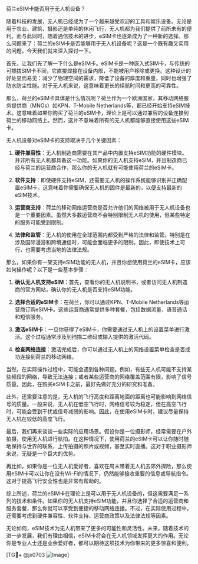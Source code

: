 荷兰eSIM卡能否用于无人机设备？

随着科技的发展，无人机已经成为了一个越来越受欢迎的工具和娱乐设备。无论是用于农业、建筑、摄影还是单纯的休闲飞行，无人机都为我们提供了前所未有的便利。而与此同时，随着通信技术的进步，eSIM卡也逐渐成为了一种新的选择。那么问题来了：荷兰的eSIM卡是否能够用于无人机设备呢？这是一个既有趣又实用的问题，今天我们就来深入探讨一下。

首先，让我们先了解一下什么是eSIM卡。eSIM卡是一种嵌入式SIM卡，与传统的可插拔SIM卡不同，它直接焊接在设备内部，不能被用户移除或更换。这种设计的好处显而易见：减少了物理空间的需求，降低了设备的厚度和重量，同时也增强了防水防尘性能。对于无人机来说，这意味着更长的续航时间和更高的可靠性。

那么，荷兰的eSIM卡具体是什么情况呢？荷兰作为一个欧洲国家，其移动网络服务提供商（MNOs）如KPN、T-Mobile Netherlands等，都已经开始支持eSIM技术。这意味着如果你购买了荷兰的eSIM卡，理论上是可以通过兼容的设备连接到荷兰的移动网络上。然而，这并不意味着所有的无人机都能够直接使用这些eSIM卡。

无人机设备对eSIM卡的支持取决于几个关键因素：

1. **硬件兼容性**：无人机制造商需要在其产品中内置支持eSIM功能的硬件模块。并非所有无人机都具备这一功能。如果你的无人机支持eSIM，并且制造商已经与荷兰的运营商合作，那么你的无人机就有可能使用荷兰的eSIM卡。

2. **软件支持**：即使硬件支持eSIM，还需要无人机的操作系统能够识别并正确配置eSIM卡。这意味着你需要确保无人机的固件是最新的，以便支持最新的eSIM技术。

3. **运营商支持**：荷兰的移动网络运营商是否允许他们的网络被用于无人机设备也是一个重要因素。虽然大多数运营商不会特别限制无人机的使用，但某些特定的服务可能受到限制。

4. **法律和监管**：无人机的使用在全球范围内都受到严格的法律和监管。特别是在涉及国际漫游和跨境通信时，可能会面临更多的限制。因此，即使技术上可行，也需要考虑当地的法律法规。

那么，如果你有一架支持eSIM功能的无人机，并且你想使用荷兰的eSIM卡，应该如何操作呢？以下是一些基本步骤：

1. **确认无人机支持eSIM**：首先，查看你的无人机说明书，或者访问无人机制造商的官方网站，确认你的无人机是否支持eSIM功能。

2. **选择合适的eSIM卡**：在荷兰，你可以通过KPN、T-Mobile Netherlands等运营商订购eSIM卡。这些运营商通常提供多种套餐，包括数据流量、语音通话和短信服务。

3. **激活eSIM卡**：一旦你获得了eSIM卡，你需要通过无人机上的设置菜单进行激活。这个过程通常涉及到扫描二维码或输入提供的激活代码。

4. **检查网络连接**：激活完成后，你可以通过无人机上的网络设置菜单检查是否成功连接到荷兰的移动网络。

当然，在实际操作过程中，可能会遇到各种问题。例如，有些无人机可能不支持某些频段的网络，导致无法连接；或者某些运营商的网络覆盖范围有限，影响了信号质量。因此，在购买eSIM卡之前，最好先做好充分的研究和准备。

此外，还需要注意的是，无人机的飞行高度和距离地面的距离也可能影响到网络信号的质量。一般来说，无人机在低空飞行时，网络信号较为稳定，但在高空飞行时，可能会受到干扰或信号减弱的影响。因此，在使用eSIM卡时，建议尽量保持无人机在较低的高度飞行。

最后，我们再来谈谈一些实际的应用场景。假设你是一位摄影师，经常需要在户外拍摄，使用无人机进行航拍。在这种情况下，使用荷兰的eSIM卡可以让你随时随地保持与世界的联系，上传拍摄的照片或视频，甚至实时直播。这对于职业摄影师来说，无疑是一个巨大的优势。

再比如，如果你是一位无人机爱好者，喜欢在周末带着无人机去郊外探险，那么使用eSIM卡可以让你在没有Wi-Fi的情况下，仍然能够接收重要的信息或导航指令。这对于提高飞行安全性也是非常有帮助的。

综上所述，荷兰的eSIM卡在理论上是可以用于无人机设备的，但这需要满足一系列的技术和条件。如果你的无人机支持eSIM功能，并且你选择了合适的运营商和服务套餐，那么你就可以享受到便捷的移动网络连接。不过，在实际使用过程中，还需要考虑到硬件兼容性、软件支持、运营商政策以及法律法规等因素。

无论如何，eSIM技术为无人机带来了更多的可能性和灵活性。未来，随着技术的进一步发展，我们有理由相信，eSIM卡将会在无人机领域发挥更大的作用。无论你是专业人士还是业余爱好者，都可以期待这项技术为你带来的更多惊喜和便利。

[TG💪+ @jx0703 ![Image](https://github.com/user-attachments/assets/dbca1d08-cadb-493c-b0ec-ad6f7a83f270)]